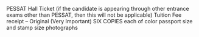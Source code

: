 PESSAT Hall Ticket (if the candidate is appearing through other entrance exams other than PESSAT, then this will not be applicable)
Tuition Fee receipt – Original (Very Important)
SIX COPIES each of color passport size and stamp size photographs
